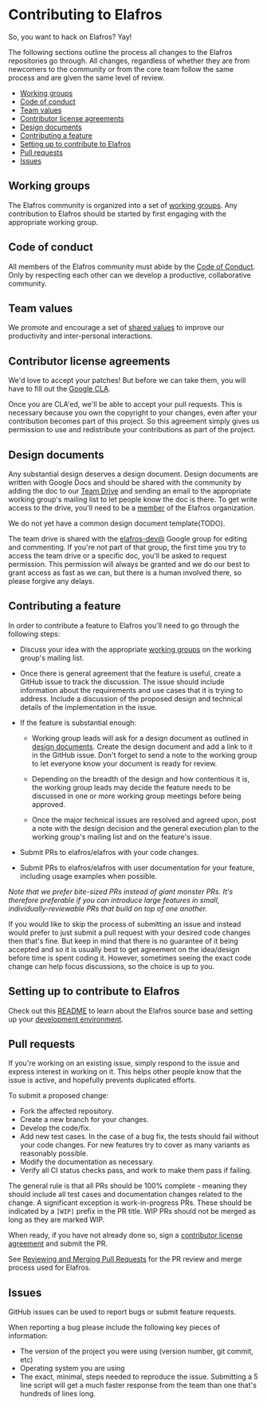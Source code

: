 # Contributing to Elafros

So, you want to hack on Elafros? Yay!

The following sections outline the process all changes to the Elafros
repositories go through. All changes, regardless of whether they are from
newcomers to the community or from the core team follow the same process and
are given the same level of review.

*   [Working groups](#working-groups)
*   [Code of conduct](#code-of-conduct)
*   [Team values](#team-values)
*   [Contributor license agreements](#contributor-license-agreements)
*   [Design documents](#design-documents)
*   [Contributing a feature](#contributing-a-feature)
*   [Setting up to contribute to Elafros](#setting-up-to-contribute-to-elafros)
*   [Pull requests](#pull-requests)
*   [Issues](#issues)

## Working groups

The Elafros community is organized into a set of [working
groups](WORKING-GROUPS.md). Any contribution to Elafros should be started by
first engaging with the appropriate working group.

## Code of conduct

All members of the Elafros community must abide by the [Code of
Conduct](CODE-OF-CONDUCT.md). Only by respecting each other can we develop a
productive, collaborative community.

## Team values

We promote and encourage a set of [shared values](VALUES.md) to improve our
productivity and inter-personal interactions.

## Contributor license agreements

We'd love to accept your patches! But before we can take them, you will have to
fill out the [Google CLA](https://cla.developers.google.com).

Once you are CLA'ed, we'll be able to accept your pull requests. This is
necessary because you own the copyright to your changes, even after your
contribution becomes part of this project. So this agreement simply gives us
permission to use and redistribute your contributions as part of the project.

## Design documents

Any substantial design deserves a design document. Design documents are
written with Google Docs and should be shared with the community by adding
the doc to our
[Team Drive](https://drive.google.com/corp/drive/folders/0APnJ_hRs30R2Uk9PVA)
and sending an email to the appropriate working group's mailing list to let
people know the doc is there. To get write access to the drive, you'll need
to be a [member](ROLES.md#member) of the Elafros organization.

We do not yet have a common design document template(TODO).

The team drive is shared with the
[elafros-dev@](https://groups.google.com/forum/#!forum/elafros-dev) Google
group for editing and commenting. If you're not part of that group, the
first time you try to access the team drive or a specific doc, you'll be
asked to request permission. This permission will always be granted and we
do our best to grant access as fast as we can, but there is a human involved
there, so please forgive any delays.

## Contributing a feature

In order to contribute a feature to Elafros you'll need to go through the
following steps:

*   Discuss your idea with the appropriate [working groups](WORKING-GROUPS.md)
    on the working group's mailing list.

*   Once there is general agreement that the feature is useful, create a GitHub
    issue to track the discussion. The issue should include information about
    the requirements and use cases that it is trying to address. Include a
    discussion of the proposed design and technical details of the
    implementation in the issue.

*   If the feature is substantial enough:

    *   Working group leads will ask for a design document as outlined in
        [design documents](#design-documents). Create the design document and
        add a link to it in the GitHub issue. Don't forget to send a note to the
        working group to let everyone know your document is ready for review.

    *   Depending on the breadth of the design and how contentious it is, the
        working group leads may decide the feature needs to be discussed in one
        or more working group meetings before being approved.

    *   Once the major technical issues are resolved and agreed upon, post a
        note with the design decision and the general execution plan to the
        working group's mailing list and on the feature's issue.

*   Submit PRs to elafros/elafros with your code changes.

*   Submit PRs to elafros/elafros with user documentation for your feature,
    including usage examples when possible.
    <!-- TODO: switch to elafros/elafros.dev) -->

*Note that we prefer bite-sized PRs instead of giant monster PRs. It's therefore
preferable if you can introduce large features in small, individually-reviewable
PRs that build on top of one another.*

If you would like to skip the process of submitting an issue and instead would
prefer to just submit a pull request with your desired code changes then that's
fine. But keep in mind that there is no guarantee of it being accepted and so it
is usually best to get agreement on the idea/design before time is spent coding
it. However, sometimes seeing the exact code change can help focus discussions,
so the choice is up to you.

## Setting up to contribute to Elafros

Check out this
[README](https://github.com/elafros/elafros/blob/master/README.md) to learn
about the Elafros source base and setting up your [development
environment](https://github.com/elafros/elafros/blob/master/DEVELOPMENT.md).

## Pull requests

If you're working on an existing issue, simply respond to the issue and express
interest in working on it. This helps other people know that the issue is
active, and hopefully prevents duplicated efforts.

To submit a proposed change:

*   Fork the affected repository.
*   Create a new branch for your changes.
*   Develop the code/fix.
*   Add new test cases. In the case of a bug fix, the tests should fail without
    your code changes. For new features try to cover as many variants as
    reasonably possible.
*   Modify the documentation as necessary.
*   Verify all CI status checks pass, and work to make them pass if failing.

The general rule is that all PRs should be 100% complete - meaning they should
include all test cases and documentation changes related to the change. A
significant exception is work-in-progress PRs. These should be indicated by a
`[WIP]` prefix in the PR title. WIP PRs should not be merged as long as they are
marked WIP.

When ready, if you have not already done so, sign a [contributor license
agreement](#contributor-license-agreements) and submit the PR.

See [Reviewing and Merging Pull Requests](REVIEWING.md) for the PR review and
merge process used for Elafros.

## Issues

GitHub issues can be used to report bugs or submit feature requests.

When reporting a bug please include the following key pieces of information:

*   The version of the project you were using (version number, git commit, etc)
*   Operating system you are using
*   The exact, minimal, steps needed to reproduce the issue. Submitting a 5 line
    script will get a much faster response from the team than one that's
    hundreds of lines long.
